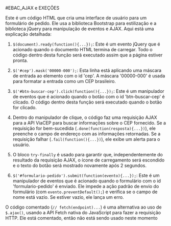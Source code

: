 #EBAC_AJAX e EXEÇÕES

Este é um código HTML que cria uma interface de usuário para um formulário de pedido. Ele usa a biblioteca Bootstrap para estilização e a biblioteca jQuery para manipulação de eventos e AJAX. Aqui está uma explicação detalhada:

1. `$(document).ready(function(){...});`: Este é um evento jQuery que é acionado quando o documento HTML termina de carregar. Todo o código dentro desta função será executado assim que a página estiver pronta.

2. `$('#cep').mask('00000-000');`: Esta linha está aplicando uma máscara de entrada ao elemento com o id 'cep'. A máscara '00000-000' é usada para formatar a entrada como um CEP brasileiro.

3. `$('#btn-buscar-cep').click(function(){...});`: Este é um manipulador de eventos que é acionado quando o botão com o id 'btn-buscar-cep' é clicado. O código dentro desta função será executado quando o botão for clicado.

4. Dentro do manipulador de clique, o código faz uma requisição AJAX para a API ViaCEP para buscar informações sobre o CEP fornecido. Se a requisição for bem-sucedida (`.done(function(resposta){...})`), ele preenche o campo de endereço com as informações retornadas. Se a requisição falhar (`.fail(function(){...})`), ele exibe um alerta para o usuário.

5. O bloco `try-finally` é usado para garantir que, independentemente do resultado da requisição AJAX, o ícone de carregamento será escondido e o texto do botão será mostrado novamente após 2 segundos.

6. `$('#formulario-pedido').submit(function(evento){...});`: Este é um manipulador de eventos que é acionado quando o formulário com o id 'formulario-pedido' é enviado. Ele impede a ação padrão de envio do formulário (com `evento.preventDefault();`) e verifica se o campo de nome está vazio. Se estiver vazio, ele lança um erro.

O código comentado (`// fetch(endpoint)...`) é uma alternativa ao uso de `$.ajax()`, usando a API Fetch nativa do JavaScript para fazer a requisição HTTP. Ele está comentado, então não está sendo usado neste momento